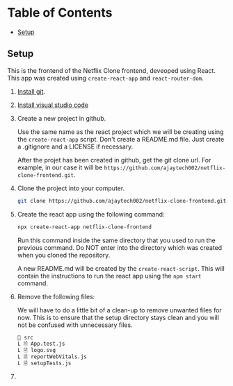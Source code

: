 # Table of Contents

- [Setup](#setup)

## Setup

This is the frontend of the Netflix Clone frontend, deveoped using React. This app was created using `create-react-app` and `react-router-dom`.

1. [Install git](https://git-scm.com/downloads).
2. [Install visual studio code](https://code.visualstudio.com/)
3. Create a new project in github.

   Use the same name as the react project which we will be creating using the `create-react-app` script. Don't create a README.md file. Just create a .gitignore and a LICENSE if necessary.

   After the projet has been created in github, get the git clone url. For example, in our case it will be `https://github.com/ajaytech002/netflix-clone-frontend.git`.

4. Clone the project into your computer.

   ```bash
   git clone https://github.com/ajaytech002/netflix-clone-frontend.git
   ```

5. Create the react app using the following command:

   ```bash
   npx create-react-app netflix-clone-frontend
   ```

   Run this command inside the same directory that you used to run the previous command. Do NOT enter into the directory which was created when you cloned the repository.

   A new README.md will be created by the `create-react-script`. This will contain the instructions to run the react app using the `npm start` command.

6. Remove the following files:

   We will have to do a little bit of a clean-up to remove unwanted files for now. This is to ensure that the setup directory stays clean and you will not be confused with unnecessary files.

   ```bash
   📁 src
   Ⳑ 🗎 App.test.js
   Ⳑ 🗎 logo.svg
   Ⳑ 🗎 reportWebVitals.js
   Ⳑ 🗎 setupTests.js
   ```

7.
